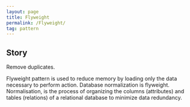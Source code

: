 ```yaml
---
layout: page
title: Flyweight
permalink: /Flyweight/
tag: pattern
---
```




## Story 

Remove duplicates.

Flyweight pattern is used to reduce memory by loading only the data necessary to perform action.
Database normalization is flyweight. Normalisation, is the process of organizing the columns (attributes) and tables (relations) of a relational database to minimize data redundancy.




